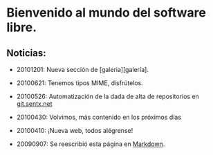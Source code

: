 # Bienvenido al mundo del software libre.

## Noticias:

* 20101201: Nueva sección de [galeria][galería].
* 20100621: Tenemos tipos MIME, disfrútelos.
* 20100526: Automatización de la dada de alta de repositorios en 
	[git.sentx.net][git]
* 20100430: Volvimos, más contenido en los próximos días
* 20100410: ¡Nueva web, todos alégrense!
* 20090907: Se reescribió esta página en [Markdown][].

	[galeria]: $%/galeria/	
	[git]: http://git.sentx.net/
	[Markdown]: http://daringfireball.net/projects/markdown/
